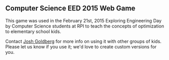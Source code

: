 ## Computer Science EED 2015 Web Game

This game was used in the February 21st, 2015 Exploring Engineering Day by Computer Science students at RPI to teach the concepts of optimization to elementary school kids.

Contact [Josh Goldberg](mailto:joshuakgoldberg@outlook.com) for more info on using it with other groups of kids. Please let us know if you use it; we'd love to create custom versions for you.